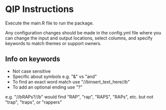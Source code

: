 # QIP Instructions

Execute the main.R file to run the package.

Any configuration changes should be made in the config.yml file where you can
change the input and output locations, select columns, and specify keywords to
match themes or support owners.

## Info on keywords

- Not case sensitive
- Specific about symbols e.g. "&" vs "and"
- To find an exact word match use "//binsert_text_here//b"
- To add an optional ending use "?"

e.g. "//bRAPs?//b" would find "RAP", "rap", "RAPS", "RAPs", etc.
but not "trap", "traps", or "rappers"
